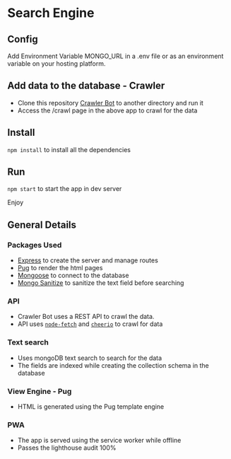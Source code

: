 # Search Engine

## Config
Add Environment Variable MONGO_URL in a .env file or as an environment variable on your hosting platform.

## Add data to the database - Crawler
- Clone this repository <a href='https://github.com/tharunoptimus/crawlerbot.git'>Crawler Bot</a> to another directory and run it
- Access the /crawl page in the above app to crawl for the data

## Install
`npm install` to install all the dependencies

## Run
`npm start` to start the app in dev server

Enjoy

## General Details

### Packages Used
- <a href='https://github.com/expressjs/express'>Express</a> to create the server and manage routes
- <a href='https://www.npmjs.com/package/pug'>Pug</a> to render the html pages
- <a href='https://www.npmjs.com/package/mongoose'>Mongoose</a> to connect to the database
- <a href='https://www.npmjs.com/package/mongo-sanitize'>Mongo Sanitize</a> to sanitize the text field before searching


### API
- Crawler Bot uses a REST API to crawl the data.
- API uses <a href='https://www.npmjs.com/package/node-fetch'>`node-fetch`</a> and <a href='https://www.npmjs.com/package/cheerio'>`cheerio`</a> to crawl for data

### Text search
- Uses mongoDB text search to search for the data
- The fields are indexed while creating the collection schema in the database

### View Engine - Pug
- HTML is generated using the Pug template engine

### PWA
- The app is served using the service worker while offline
- Passes the lighthouse audit 100%